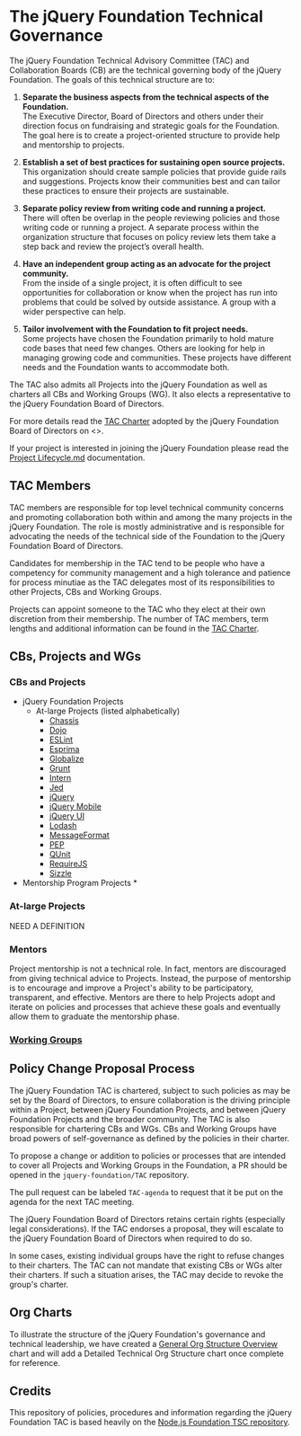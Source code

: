 # The jQuery Foundation Technical Governance

The jQuery Foundation Technical Advisory Committee (TAC) and Collaboration
Boards (CB) are the technical governing body of the jQuery Foundation. The goals
of this technical structure are to:

1. **Separate the business aspects from the technical aspects of the
Foundation.**  
The Executive Director, Board of Directors and others under their direction
focus on fundraising and strategic goals for the Foundation. The goal here is to
create a project-oriented structure to provide help and mentorship to projects.

2. **Establish a set of best practices for sustaining open source projects.**  
This organization should create sample policies that provide guide rails and
suggestions. Projects know their communities best and can tailor these practices
to ensure their projects are sustainable.

3. **Separate policy review from writing code and running a project.**  
There will often be overlap in the people reviewing policies and those writing
code or running a project. A separate process within the organization structure
that focuses on policy review lets them take a step back and review the
project’s overall health.

4. **Have an independent group acting as an advocate for the project
community.**  
From the inside of a single project, it is often difficult to see opportunities
for collaboration or know when the project has run into problems that could be
solved by outside assistance. A group with a wider perspective can help.

5. **Tailor involvement with the Foundation to fit project needs.**  
Some projects have chosen the Foundation primarily to hold mature code bases
that need few changes. Others are looking for help in managing growing code and
communities. These projects have different needs and the Foundation wants to
accommodate both.

The TAC also admits all Projects into the jQuery Foundation as well as charters
all CBs and Working Groups (WG). It also elects a representative to the jQuery
Foundation Board of Directors.

For more details read the [TAC Charter][] adopted by the jQuery Foundation Board
of Directors on <<INSERT DATE>>.

If your project is interested in joining the jQuery Foundation please read the
[Project Lifecycle.md][] documentation.

## TAC Members

TAC members are responsible for top level technical community concerns and
promoting collaboration both within and among the many projects in the jQuery
Foundation. The role is mostly administrative and is responsible for advocating
the needs of the technical side of the Foundation to the jQuery Foundation Board
of Directors.

Candidates for membership in the TAC tend to be people who have a competency for
community management and a high tolerance and patience for process minutiae as
the TAC delegates most of its responsibilities to other Projects, CBs and
Working Groups.

Projects can appoint someone to the TAC who they elect at their own discretion from
their membership. The number of TAC members, term lengths and additional
information can be found in the [TAC Charter][].

## CBs, Projects and WGs

### CBs and Projects
* jQuery Foundation Projects
  * At-large Projects (listed alphabetically)
      * [Chassis][]
      * [Dojo][]
      * [ESLint][]
      * [Esprima][]
      * [Globalize][]
      * [Grunt][]
      * [Intern][]
      * [Jed][]
      * [jQuery][]
      * [jQuery Mobile][]
      * [jQuery UI][]
      * [Lodash][]
      * [MessageFormat][]
      * [PEP][]
      * [QUnit][]
      * [RequireJS][]
      * [Sizzle][]
* Mentorship Program Projects
    *

### At-large Projects
NEED A DEFINITION

### Mentors
Project mentorship is not a technical role. In fact, mentors are discouraged
from giving technical advice to Projects. Instead, the purpose of mentorship is
to encourage and improve a Project's ability to be participatory, transparent,
and effective. Mentors are there to help Projects adopt and iterate on policies
and processes that achieve these goals and eventually allow them to graduate the
mentorship phase.

### [Working Groups][]

## Policy Change Proposal Process

The jQuery Foundation TAC is chartered, subject to such policies as may be set
by the Board of Directors, to ensure collaboration is the driving principle
within a Project, between jQuery Foundation Projects, and between jQuery
Foundation Projects and the broader community. The TAC is also responsible for
chartering CBs and WGs. CBs and Working Groups have broad powers of
self-governance as defined by the policies in their charter.

To propose a change or addition to policies or processes that are intended to
cover all Projects and Working Groups in the Foundation, a PR should be opened
in the `jquery-foundation/TAC` repository.

The pull request can be labeled `TAC-agenda` to request that it be put on the
agenda for the next TAC meeting.

The jQuery Foundation Board of Directors retains certain rights (especially
legal considerations). If the TAC endorses a proposal, they will escalate to the
jQuery Foundation Board of Directors when required to do so.

In some cases, existing individual groups have the right to refuse changes to
their charters. The TAC can not mandate that existing CBs or WGs alter their
charters. If such a situation arises, the TAC may decide to revoke the group's
charter.

## Org Charts
To illustrate the structure of the jQuery Foundation's governance and technical
leadership, we have created a [General Org Structure Overview][] chart and will
add a Detailed Technical Org Structure chart once complete for reference.

## Credits
This repository of policies, procedures and information regarding the jQuery
Foundation TAC is based heavily on the
[Node.js Foundation TSC repository][].

[TAC Charter]: https://github.com/jquery-foundation/TAC/blob/master/TAC-Charter.md
[Project Lifecycle.md]: Project-Lifecycle.md
[jQuery]: https://jquery.com
[Dojo]: https://dojotoolkit.org
[Sizzle]: https://sizzlejs.com
[Globalize]: https://globalizejs.com
[Jed]: https://slexaxton.github.io/Jed/
[MessageFormat]: https://messageformat.github.io/
[PEP]: https://github.com/jquery/PEP
[Intern]: https://theintern.github.io/intern/
[QUnit]: https://qunitjs.com
[ESLint]: http://eslint.org
[Esprima]: http://esprima.org/
[Grunt]: http://gruntjs.com/
[Chassis]: https://css-chassis.com/
[Dijit]: https://dojotoolkit.org/reference-guide/1.10/dijit/
[jQuery Mobile]: https://jquerymobile.com
[jQuery UI]: https://jqueryui.com
[Lodash]: https://lodash.com/
[RequireJS]: https://requirejs.org/
[Working Groups]: WORKING_GROUPS.md
[General Org Structure Overview]: General-Org-Structure-Overview.pdf
[Node.js Foundation TSC repository]: https://github.org/nodejs/TSC/
